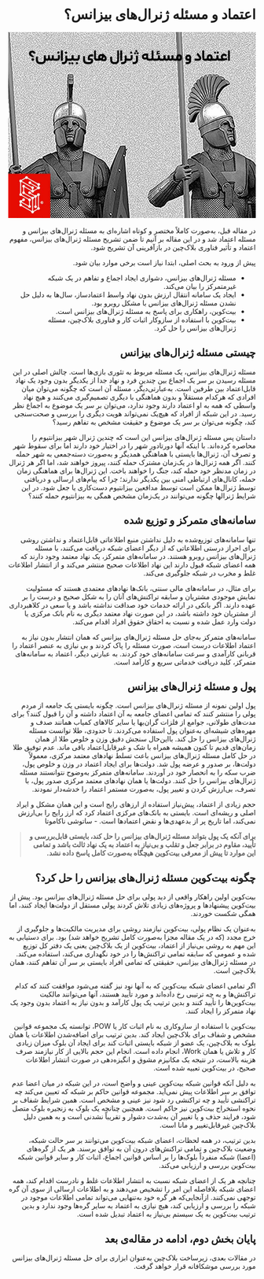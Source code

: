 <div dir="rtl">

# اعتماد و مسئله ژنرال‌های بیزانس؟


![Image](2.jpeg)
  
در مقاله قبل، به‌صورت کاملاً مختصر و کوتاه اشاره‌ای به مسئله ژنرال‌های بیزانس و مسئله اعتماد شد و در این مقاله بر آنیم تا ضمن تشریح مسئله ژنرال‌های بیزانس، مفهوم اعتماد و تأثیر فناوری بلاک‌چین در بازآفرینی آن تشریح شود.
  
پیش از ورود به بحث اصلی، ابتدا نیاز است برخی موارد بیان شود.
  
-	مسئله ژنرال‌های بیزانس، دشواری ایجاد اجماع و تفاهم در یک شبکه غیرمتمرکز را بیان می‌کند.
-	ایجاد یک سامانه انتقال ارزش بدون نهاد واسط اعتمادساز، سال‌ها به دلیل حل نشدن مسئله ژنرال‌های بیزانس با مشکل روبرو بود.
-	بیت‌کوین، راهکاری برای پاسخ به مسئله ژنرال‌های بیزانس است.
-	بیت‌کوین با استفاده از سازوکار اثبات کار و فناوری بلاک‌چین، مسئله ژنرال‌های بیزانس را حل کرد.

## چیستی مسئله ژنرال‌های بیزانس
  
مسئله ژنرال‌های بیزانس، یک مسئله مربوط به تئوری بازی‌ها است. چالش اصلی در این مسئله رسیدن بر سر یک اجماع بین چندین فرد و نهاد جدا از یکدیگر بدون وجود یک نهاد قابل‌اعتماد بین طرفین است. به‌عبارتی‌دیگر، مسئله آن است که چگونه می‌توان میان افرادی که هرکدام مستقلاً و بدون هماهنگی با دیگری تصمیم‌گیری می‌کنند و هیچ نهاد واسطی که همه به او اعتماد دارند وجود ندارد، می‌توان بر سر یک موضوع به اجماع نظر رسید. در این شبکه از افراد که هیچ‌یک نمی‌تواند هویت دیگری را بررسی و صحت‌سنجی کند، چگونه می‌توان بر سر یک موضوع و حقیقت مشخص به تفاهم رسید؟
  
داستان پس مسئله ژنرال‌های بیزانس این است که چندین ژنرال شهر بیزانتیوم را محاصره کرده‌اند. با اینکه آنها دورتادور شهر را در اختیار خود دارند اما برای سقوط شهر و تصرف آن، ژنرال‌ها بایستی با هماهنگی همدیگر و به‌صورت دسته‌جمعی به شهر حمله کنند. اگر همه ژنرال‌ها در یک‌زمان مشترک حمله کنند، پیروز خواهند شد، اما اگر هر ژنرال در زمان مدنظر خود حمله کند، جنگ را خواهند باخت. این ژنرال‌ها برای هماهنگی زمان حمله، کانال‌های ارتباطی امنی بین یکدیگر ندارند؛ چرا که پیام‌های ارسالی و دریافتی توسط ژنرال‌ها ممکن است توسط مدافعین بیزانتیوم دست‌کاری یا جعل شود. در این شرایط ژنرال‎ها چگونه می‌توانند در یک‌زمان مشخص همگی به بیزانتیوم حمله کنند؟
  
## سامانه‌های متمرکز و توزیع شده
  
تنها سامانه‌های توزیع‌شده به دلیل نداشتن منبع اطلاعاتی قابل‌اعتماد و نداشتن روشی برای احراز درستی اطلاعاتی که از دیگر اعضای شبکه دریافت می‌کنند، با مسئله ژنرال‌های بیزانس روبرو هستند. در سامانه‌های متمرکز، یک نهاد معتمد وجود دارند که همه اعضای شبکه قبول دارند این نهاد اطلاعات صحیح منتشر می‌کند و از انتشار اطلاعات غلط و مخرب در شبکه جلوگیری می‌کند.
  
برای مثال، در سامانه‌های مالی سنتی، بانک‌ها نهادهای معتمدی هستند که مسئولیت نمایش موجودی مشتریان و سابقه تراکنش‌های آنان را به شکل صحیح و درست را بر عهده دارند. اگر بانکی در ارائه خدمات خود صداقت نداشته باشد و یا سعی در کلاهبرداری از مشتریان خود داشته باشد، در این صورت نهاد معتمد دیگری به نام بانک مرکزی یا دولت وارد عمل شده و نسبت به احقاق حقوق افراد اقدام می‌کند.
  
سامانه‌های متمرکز به‌جای حل مسئله ژنرال‌های بیزانس که همان انتشار بدون نیاز به اعتماد اطلاعات درست است، صورت مسئله را پاک کردند و بی نیازی به عنصر اعتماد را قربانی کارآمدی و سرعت سامانه‌های خود کردند. به عبارتی دیگر، اعتماد به سامانه‌های متمرکز، کلید دریافت خدماتی سریع و کارآمد است.
  
## پول و مسئله ژنرال‌های بیزانس
  
پول اولین نمونه از مسئله ژنرال‌های بیزانس است. چگونه بایستی یک جامعه از مردم پولی را منتشر کنند که تمامی اعضای جامعه به آن اعتماد داشته و آن را قبول کنند؟ برای مدت‌های طولانی، جوامع از فلزات گران‌بها یا سایر کالاهای کمیاب همانند صدف و مهره‌های شیشه‌ای به‌عنوان پول استفاده می‌کردند. تا حدودی، طلا توانست مسئله ژنرال‌های بیزانس را حل کند. بااین‌حال سنجش دقیق وزن و خلوص طلا از همان زمان‌های قدیم تا کنون همیشه همراه با شک و غیرقابل‌اعتماد باقی ماند. عدم توفیق طلا در حل کامل مسئله ژنرال‌های بیزانس باعث تسلط نهادهای معتمد مرکزی، معمولاً دولت‌ها، بر صدور و عرضه پول شد. دولت‌ها برای ایجاد اعتماد در وزن و خلوص پول، ضرب سکه را به انحصار خود در آوردند. سامانه‌های متمرکز به‌وضوح نتوانستند مسئله ژنرال‌های بیزانس را حل کنند. دولت‌ها یا همان نهادهای معتمد مرکزی صدور پول، با تصرف، بی‌ارزش کردن و تغییر پول، به‌صورت مستمر اعتماد را خدشه‌دار نمودند.
  
حجم زیادی از اعتماد، پیش‌نیاز استفاده از ارزهای رایج است و این همان مشکل و ایراد اصلی و ریشه‌ای است. بایستی به بانک‌های مرکزی اعتماد کرد که ارز رایج را بی‌ارزش نمی‌کند، اما تاریخ پر از بدعهدی‌ها و نقض اعتمادها است. - ساتوشی ناکاموتا
  
> **برای آنکه یک پول بتواند مسئله ژنرال‌های بیزانس را حل کند، بایستی قابل‌بررسی و تأیید، مقاوم در برابر جعل و تقلب و بی‌نیاز به اعتماد به یک نهاد ثالث باشد و تمامی این موارد تا پیش از معرفی بیت‌کوین هیچگاه به‌صورت کامل پاسخ داده نشد.**
  
## چگونه بیت‌کوین مسئله ژنرال‌های بیزانس را حل کرد؟
  
بیت‌کوین اولین راهکار واقعی از دید پولی برای حل مسئله ژنرال‌های بیزانس بود. پیش از بیت‌کوین پیشنهادها و پروژه‌های زیادی تلاش کردند پولی مستقل از دولت‌ها ایجاد کنند، اما همگی شکست خوردند.
  
به‌عنوان یک نظام پولی، بیت‌کوین نیازمند روشی برای مدیریت مالکیت‌ها و جلوگیری از خرج مجدد (که در یک مقاله مجزا به‌صورت کامل تشریح خواهد شد) بود. برای دستیابی به این مهم به روشی بی‌نیاز از اعتماد، بیت‌کوین از یک بلاک‌چین یعنی یک دفتر کل توزیع شده و عمومی که سابقه تمامی تراکنش‌ها را در خود نگهداری می‌کند، استفاده می‌کند. در مسئله ژنرال‌های بیزانس، حقیقتی که تمامی افراد بایستی بر سر آن تفاهم کنند، همان بلاک‌چین است.
  
اگر تمامی اعضای شبکه بیت‌کوین که به آنها نود نیز گفته می‌شود موافقت کنند که کدام تراکنش‌ها و به چه ترتیبی رخ داده‌اند و مورد تأیید هستند، آنها می‌توانند مالکیت بیت‌کوین‌ها را تأیید کنند و بدین ترتیب یک پول کارآمد و بدون نیاز به اعتماد بدون وجود یک نهاد متمرکز را ایجاد کنند.
  
بیت‌کوین با استفاده از سازوکاری به نام اثبات کار یا POW، توانسته یک مجموعه قوانین مشخص و شفاف برای بلاک‌چین ایجاد کند. بدین ترتیب برای اضافه‌شدن اطلاعات یا همان بلوک به بلاک‌چین، یک عضو از شبکه بایستی اثبات کند برای ایجاد آن بلوک میزان زیادی کار و تلاش یا همان Work، انجام داده است. انجام این حجم بالایی از کار نیازمند صرف هزینه بالاست، در نتیجه یک مکانیزم مشوق و انگیزه‌دهی در صورت انتشار اطلاعات صحیح، در بیت‌کوین تعبیه شده است.
  
به دلیل آنکه قوانین شبکه بیت‌کوین عینی و واضح است، در این شبکه در میان اعضا عدم توافق بر سر اطلاعات پیش نمی‌آید. مجموعه قوانین حاکم بر شبکه که تعیین می‌کند چه تراکنشی تأیید و چه تراکنشی رد شود نیز عینی و مشخص است. همین شرایط شفاف بر نحوه استخراج بیت‌کوین نیز حاکم است. همچنین چنانچه یک بلوک به زنجیره بلوک متصل شود، فرایند حذف و یا تغییر آن به‌شدت دشوار و تقریباً نشدنی است و به همین دلیل بلاک‌چین غیرقابل‌تغییر و مانا است.
  
بدین ترتیب، در همه لحظات، اعضای شبکه بیت‌کوین می‌توانند بر سر حالت شبکه، وضعیت بلاک‌چین و تمامی تراکنش‌های درون آن به توافق برسند. هر یک از گره‌های (اعضا) شبکه منفرداً بلوک‌ها را بر اساس قوانین اجماع، اثبات کار و سایر قوانین شبکه بیت‌کوین بررسی و ارزیابی می‌کند.
  
چنانچه هر یک از اعضای شبکه نسبت به انتشار اطلاعات غلط و نادرست اقدام کند، همه اعضای شبکه بلافاصله این امر را تشخیص می‌دهند و به اطلاعات ارسالی از سوی آن گره توجهی نمی‌کنند. ازآنجایی‌که هر گره خود به‌تنهایی می‌تواند تمامی اطلاعات موجود در شبکه را بررسی و ارزیابی کند، هیچ نیازی به اعتماد به سایر گره‌ها وجود ندارد و بدین ترتیب بیت‌کوین به یک سیستم بی‌نیاز به اعتماد تبدیل شده است.

##  پایان بخش دوم، ادامه در مقاله‌ی بعد 
  
در مقالات بعدی، زیرساخت بلاک‌چین به‌عنوان ابزاری برای حل مسئله ژنرال‌های بیزانس مورد بررسی موشکافانه قرار خواهد گرفت.
    
</div>
